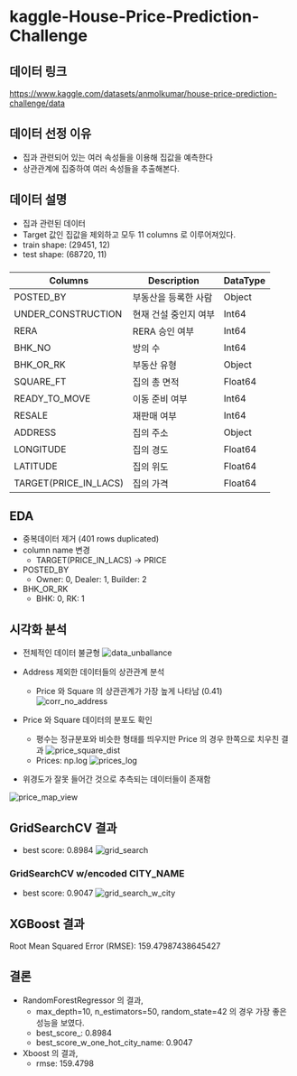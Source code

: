 # kaggle-House-Price-Prediction-Challenge

## 데이터 링크
https://www.kaggle.com/datasets/anmolkumar/house-price-prediction-challenge/data

## 데이터 선정 이유
- 집과 관련되어 있는 여러 속성들을 이용해 집값을 예측한다
- 상관관계에 집중하여 여러 속성들을 추출해본다.

## 데이터 설명
- 집과 관련된 데이터
- Target 값인 집값을 제외하고 모두 11 columns 로 이루어져있다.
- train shape: (29451, 12)
- test shape: (68720, 11)

###
|Columns|Description|DataType|
|------|---|---|
|POSTED_BY|부동산을 등록한 사람|Object|
|UNDER_CONSTRUCTION|현재 건설 중인지 여부|Int64|
|RERA|RERA 승인 여부|Int64|
|BHK_NO|방의 수|Int64|
|BHK_OR_RK|부동산 유형|Object|
|SQUARE_FT|집의 총 면적|Float64|
|READY_TO_MOVE|이동 준비 여부|Int64|
|RESALE|재판매 여부|Int64|
|ADDRESS|집의 주소|Object|
|LONGITUDE|집의 경도|Float64|
|LATITUDE|집의 위도|Float64|
|TARGET(PRICE_IN_LACS)|집의 가격|Float64

## EDA
- 중복데이터 제거 (401 rows duplicated)
- column name 변경
  - TARGET(PRICE_IN_LACS) -> PRICE
- POSTED_BY
  - Owner: 0, Dealer: 1, Builder: 2
- BHK_OR_RK
  - BHK: 0, RK: 1

## 시각화 분석
- 전체적인 데이터 불균형
![data_unballance](./images/data_unballance.png)

- Address 제외한 데이터들의 상관관계 분석
  - Price 와 Square 의 상관관계가 가장 높게 나타남 (0.41)
![corr_no_address](./images/corr_no_address.png)

- Price 와 Square 데이터의 분포도 확인
  - 평수는 정규분포와 비슷한 형태를 띄우지만 Price 의 경우 한쪽으로 치우친 결과
![price_square_dist](./images/price_square_dist.png)
  - Prices: np.log
![prices_log](./images/prices_log.png)

- 위경도가 잘못 들어간 것으로 추측되는 데이터들이 존재함

![price_map_view](./images/map_view.png)

## GridSearchCV 결과
- best score: 0.8984
![grid_search](./images/grid_search.png)

### GridSearchCV w/encoded CITY_NAME
- best score: 0.9047
![grid_search_w_city](./images/grid_search_w_city.png)

## XGBoost 결과
Root Mean Squared Error (RMSE): 159.47987438645427

## 결론
- RandomForestRegressor 의 결과,
  - max_depth=10, n_estimators=50, random_state=42 의 경우 가장 좋은 성능을 보였다.
  - best_score_: 0.8984
  - best_score_w_one_hot_city_name: 0.9047
- Xboost 의 결과,
  - rmse: 159.4798


